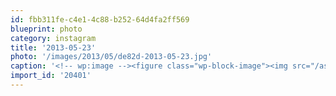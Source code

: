 ```yaml
---
id: fbb311fe-c4e1-4c88-b252-64d4fa2ff569
blueprint: photo
category: instagram
title: '2013-05-23'
photo: '/images/2013/05/de82d-2013-05-23.jpg'
caption: '<!-- wp:image --><figure class="wp-block-image"><img src="/assets/images/2013/05/de82d-2013-05-23.jpg" /></figure><!-- /wp:image --><!-- wp:paragraph --><p>Naptime</p><!-- /wp:paragraph -->'
import_id: '20401'
---
```

